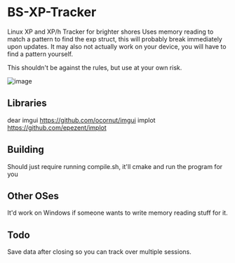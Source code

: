 # BS-XP-Tracker
Linux XP and XP/h Tracker for brighter shores
Uses memory reading to match a pattern to find the exp struct, this will probably break immediately upon updates.
It may also not actually work on your device, you will have to find a pattern yourself.

This shouldn't be against the rules, but use at your own risk.

![image](https://github.com/user-attachments/assets/7f75b60f-fe96-4bae-a8ea-5a9464181110)

## Libraries
dear imgui https://github.com/ocornut/imgui
implot https://github.com/epezent/implot

## Building
Should just require running compile.sh, it'll cmake and run the program for you

## Other OSes
It'd work on Windows if someone wants to write memory reading stuff for it.

## Todo
Save data after closing so you can track over multiple sessions.
